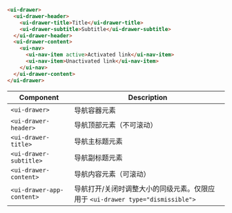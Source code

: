 ```html
<ui-drawer>
  <ui-drawer-header>
    <ui-drawer-title>Title</ui-drawer-title>
    <ui-drawer-subtitle>Subtitle</ui-drawer-subtitle>
  </ui-drawer-header>
  <ui-drawer-content>
    <ui-nav>
      <ui-nav-item active>Activated link</ui-nav-item>
      <ui-nav-item>Unactivated link</ui-nav-item>
    </ui-nav>
  </ui-drawer-content>
</ui-drawer>
```

| Component                 | Description                                                                    |
| ------------------------- | ------------------------------------------------------------------------------ |
| `<ui-drawer>`             | 导航容器元素                                                                   |
| `<ui-drawer-header>`      | 导航顶部元素（不可滚动）                                                       |
| `<ui-drawer-title>`       | 导航主标题元素                                                                 |
| `<ui-drawer-subtitle>`    | 导航副标题元素                                                                 |
| `<ui-drawer-content>`     | 导航内容元素（可滚动）                                                         |
| `<ui-drawer-app-content>` | 导航打开/关闭时调整大小的同级元素。仅限应用于 `<ui-drawer type="dismissible">` |
